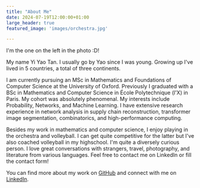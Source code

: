 ```yaml
---
title: "About Me"
date: 2024-07-19T12:00:00+01:00
large_header: true
featured_image: 'images/orchestra.jpg'

---
```

I'm the one on the left in the photo :D!

My name Yi Yao Tan. I usually go by Yao since I was young. Growing up I've lived in 5 countries, a total of three continents. 

I am currently pursuing an MSc in Mathematics and Foundations of Computer Science at the University of Oxford. Previously I graduated with a BSc in Mathematics and Computer Science in École Polytechnique (l'X) in Paris. My cohort was absolutely phenomenal.  My interests include Probability, Networks, and Machine Learning. I have extensive research experience in network analysis in supply chain reconstruction, transformer image segmentation, combinatorics, and high-performance computing. 

Besides my work in mathematics and computer science, I enjoy playing in the orchestra and volleyball. I can get quite competitive for the latter but I've also coached volleyball in my highschool. I'm quite a diversely curious person. I love great conversations with strangers, travel, photography, and literature from various languages. Feel free to contact me on LinkedIn or fill the contact form! 

You can find more about my work on [GitHub](https://github.com/yao-creative) and connect with me on [LinkedIn](https://www.linkedin.com/in/yi-yao-tan-9719301a3/).
